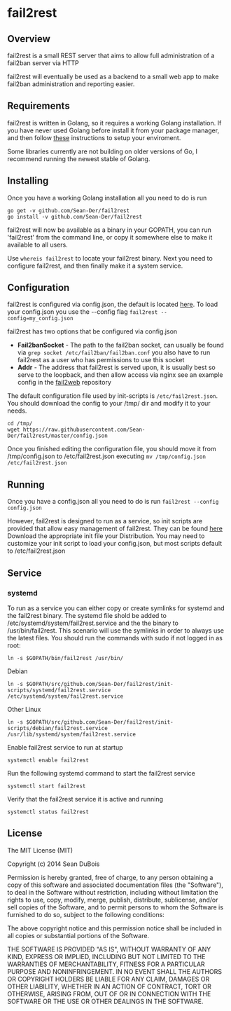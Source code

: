 # fail2rest

## Overview
fail2rest is a small REST server that aims to allow full administration of a fail2ban server via HTTP

fail2rest will eventually be used as a backend to a small web app to make fail2ban
administration and reporting easier.

## Requirements
fail2rest is written in Golang, so it requires a working Golang installation. If you have never used Golang before install it from your
package manager, and then follow [these](http://golang.org/doc/code.html) instructions to setup your enviroment.

Some libraries currently are not building on older versions of Go, I recommend running the newest stable of Golang.

## Installing
Once you have a working Golang installation all you need to do is run

    go get -v github.com/Sean-Der/fail2rest
    go install -v github.com/Sean-Der/fail2rest

fail2rest will now be available as a binary in your GOPATH, you can run 'fail2rest' from the command line, or copy it
somewhere else to make it available to all users.

Use `whereis fail2rest` to locate your fail2rest binary.
Next you need to configure fail2rest, and then finally make it a system service.

## Configuration
fail2rest is configured via config.json, the default is located [here](https://raw.githubusercontent.com/Sean-Der/fail2rest/master/config.json).
To load your config.json you use the --config flag `fail2rest --config=my_config.json`

fail2rest has two options that be configured via config.json
  * **Fail2banSocket** - The path to the fail2ban socket, can usually be found via `grep socket /etc/fail2ban/fail2ban.conf` you also have to run fail2rest as a user who has permissions to use this socket
  * **Addr** - The address that fail2rest is served upon, it is usually best so serve to the loopback, and then allow access via nginx see an example config in the [fail2web](https://github.com/Sean-Der/fail2web) repository

The default configuration file used by init-scripts is `/etc/fail2rest.json`. You should download the config to your /tmp/ dir and modify it to your needs.

    cd /tmp/
    wget https://raw.githubusercontent.com/Sean-Der/fail2rest/master/config.json

Once you finished editing the configuration file, you should move it from /tmp/config.json to /etc/fail2rest.json executing `mv /tmp/config.json /etc/fail2rest.json`

## Running
Once you have a config.json all you need to do is run `fail2rest --config config.json`

However, fail2rest is designed to run as a service, so init scripts are provided that allow easy management of fail2rest. They can be found [here](https://github.com/Sean-Der/fail2rest/tree/master/init-scripts)
Download the appropriate init file your Distribution. You may need to customize your init script to load your config.json, but most scripts default to /etc/fail2rest.json

## Service
### systemd
To run as a service you can either copy or create symlinks for systemd and the fail2rest binary. The systemd file shold be added to /etc/systemd/system/fail2rest.service and the the binary to /usr/bin/fail2rest. This scenario will use the symlinks in order to always use the latest files. You should run the commands with sudo if not logged in as root:

    ln -s $GOPATH/bin/fail2rest /usr/bin/

Debian

    ln -s $GOPATH/src/github.com/Sean-Der/fail2rest/init-scripts/systemd/fail2rest.service /etc/systemd/system/fail2rest.service

Other Linux

    ln -s $GOPATH/src/github.com/Sean-Der/fail2rest/init-scripts/debian/fail2rest.service /usr/lib/systemd/system/fail2rest.service

Enable fail2rest service to run at startup

    systemctl enable fail2rest

Run the following systemd command to start the fail2rest service

    systemctl start fail2rest

Verify that the fail2rest service it is active and running

    systemctl status fail2rest

## License
The MIT License (MIT)

Copyright (c) 2014 Sean DuBois

Permission is hereby granted, free of charge, to any person obtaining a copy
of this software and associated documentation files (the "Software"), to deal
in the Software without restriction, including without limitation the rights
to use, copy, modify, merge, publish, distribute, sublicense, and/or sell
copies of the Software, and to permit persons to whom the Software is
furnished to do so, subject to the following conditions:

The above copyright notice and this permission notice shall be included in
all copies or substantial portions of the Software.

THE SOFTWARE IS PROVIDED "AS IS", WITHOUT WARRANTY OF ANY KIND, EXPRESS OR
IMPLIED, INCLUDING BUT NOT LIMITED TO THE WARRANTIES OF MERCHANTABILITY,
FITNESS FOR A PARTICULAR PURPOSE AND NONINFRINGEMENT. IN NO EVENT SHALL THE
AUTHORS OR COPYRIGHT HOLDERS BE LIABLE FOR ANY CLAIM, DAMAGES OR OTHER
LIABILITY, WHETHER IN AN ACTION OF CONTRACT, TORT OR OTHERWISE, ARISING FROM,
OUT OF OR IN CONNECTION WITH THE SOFTWARE OR THE USE OR OTHER DEALINGS IN
THE SOFTWARE.
